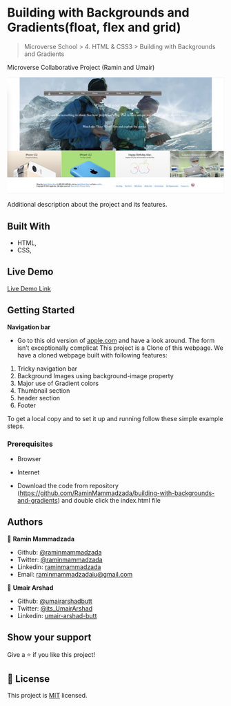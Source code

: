# Building with Backgrounds and Gradients(float, flex and grid)

> Microverse School > 4. HTML & CSS3 > Building with Backgrounds and Gradients

Microverse Collaborative Project (Ramin and Umair)

![screenshot](img/page_screenshot.png)

Additional description about the project and its features.

## Built With

- HTML,
- CSS,

## Live Demo

[Live Demo Link](https://rawcdn.githack.com/RaminMammadzada/building-with-backgrounds-and-gradients/1966b3292c77d2fd517871cba9f118e4a8d1b9ac/index.html)


## Getting Started

**Navigation bar**
- Go to this old version of [apple.com](https://web.archive.org/web/20140301004610/http://www.apple.com/) and have a look around. The form isn’t exceptionally complicat
This project is a Clone of this webpage.
We have a cloned webpage built with following features:

1. Tricky navigation bar
2. Background Images using background-image property
3. Major use of Gradient colors
4. Thumbnail section
5. header section
6. Footer

To get a local copy  and to set it up and running follow these simple example steps.

### Prerequisites

- Browser
- Internet

- Download the code from repository (https://github.com/RaminMammadzada/building-with-backgrounds-and-gradients) and double click the index.html file


## Authors

👤 **Ramin Mammadzada**

- Github: [@raminmammadzada](https://github.com/raminmammadzada)
- Twitter: [@raminmammadzada](https://twitter.com/raminmammadzada)
- Linkedin: [raminmammadzada](https://linkedin.com/raminmammadzada) 
- Email: [raminmammadzadaiu@gmail.com](mailto:raminmammadzadaiu@gmail.com?subject=[GitHub]%20Source%20Han%20Sans)

👤 **Umair Arshad**

- Github: [@umairarshadbutt](https://github.com/umairarshadbutt)
- Twitter: [@its_UmairArshad](https://twitter.com/its_UmairArshad)
- Linkedin: [umair-arshad-butt](https://www.linkedin.com/in/umair-arshad-butt/)



## Show your support

Give a ⭐️ if you like this project!

## 📝 License

This project is [MIT](LICENSE) licensed.

